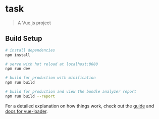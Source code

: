 # task

> A Vue.js project

## Build Setup

``` bash
# install dependencies
npm install

# serve with hot reload at localhost:8080
npm run dev

# build for production with minification
npm run build

# build for production and view the bundle analyzer report
npm run build --report
```

For a detailed explanation on how things work, check out the [guide](http://vuejs-templates.github.io/webpack/) and [docs for vue-loader](http://vuejs.github.io/vue-loader).
<!-- 开发记录命令行指令 -->
<!-- 
安装好nodejs以及vue-cli 本地环境后，
1.vue init webpack appTask
2.安装less less-loader
cnpm install less less-loader --save-dev
3.安装axios cnpm install axios --save
4.引入vant cnpm install vant -save
 -->